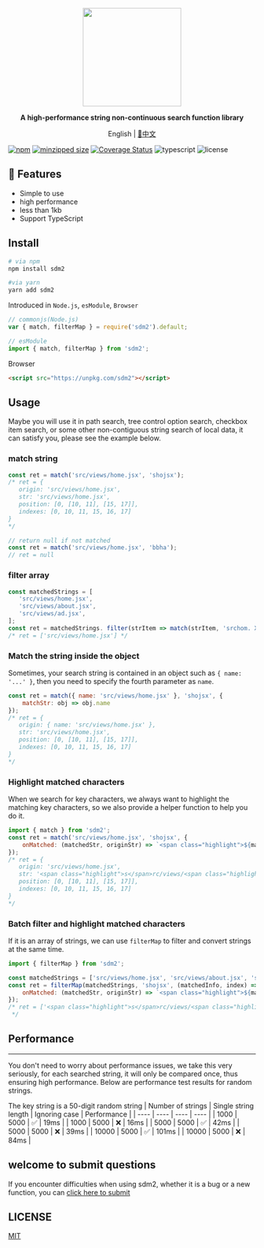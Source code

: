<p align="center">
   <img width="200px" src="https://github.com/JOU-amjs/sdm2/assets/29848971/0eb41c8d-7021-4128-bba8-13ad08e6c696" />
</p>

<p align="center"><b>A high-performance string non-continuous search function library</b></p>

<p align="center">English | <a href="./README.zh-CN.md">📑中文</a></p>

[![npm](https://img.shields.io/npm/v/sdm2)](https://www.npmjs.com/package/sdm2)
[![minzipped size](https://badgen.net/bundlephobia/minzip/sdm2)](https://bundlephobia.com/package/sdm2)
[![Coverage Status](https://coveralls.io/repos/github/JOU-amjs/sdm2/badge.svg)](https://coveralls.io/github/JOU-amjs/sdm2)
![typescript](https://badgen.net/badge/icon/typescript?icon=typescript&label)
![license](https://img.shields.io/badge/license-MIT-blue.svg)

## 🚀 Features

- Simple to use
- high performance
- less than 1kb
- Support TypeScript

## Install

```bash
# via npm
npm install sdm2

#via yarn
yarn add sdm2
```

Introduced in `Node.js`, `esModule`, `Browser`

```javascript
// commonjs(Node.js)
var { match, filterMap } = require('sdm2').default;

// esModule
import { match, filterMap } from 'sdm2';
```

Browser

```html
<script src="https://unpkg.com/sdm2"></script>
```

## Usage

Maybe you will use it in path search, tree control option search, checkbox item search, or some other non-contiguous string search of local data, it can satisfy you, please see the example below.

### match string

```javascript
const ret = match('src/views/home.jsx', 'shojsx');
/* ret = {
   origin: 'src/views/home.jsx',
   str: 'src/views/home.jsx',
   position: [0, [10, 11], [15, 17]],
   indexes: [0, 10, 11, 15, 16, 17]
}
*/

// return null if not matched
const ret = match('src/views/home.jsx', 'bbha');
// ret = null
```

### filter array

```javascript
const matchedStrings = [
   'src/views/home.jsx',
   'src/views/about.jsx',
   'src/views/ad.jsx',
];
const ret = matchedStrings. filter(strItem => match(strItem, 'srchom. X', { ignoreCase: true });
/* ret = ['src/views/home.jsx'] */
```

### Match the string inside the object

Sometimes, your search string is contained in an object such as `{ name: '...' }`, then you need to specify the fourth parameter as `name`.

```javascript
const ret = match({ name: 'src/views/home.jsx' }, 'shojsx', {
	matchStr: obj => obj.name
});
/* ret = {
   origin: { name: 'src/views/home.jsx' },
   str: 'src/views/home.jsx',
   position: [0, [10, 11], [15, 17]],
   indexes: [0, 10, 11, 15, 16, 17]
}
*/
```

### Highlight matched characters

When we search for key characters, we always want to highlight the matching key characters, so we also provide a helper function to help you do it.

```javascript
import { match } from 'sdm2';
const ret = match('src/views/home.jsx', 'shojsx', {
	onMatched: (matchedStr, originStr) => `<span class="highlight">${matchedStr}</span>`
});
/* ret = {
   origin: 'src/views/home.jsx',
   str: '<span class="highlight">s</span>rc/views/<span class="highlight">ho</span>me.<span class="highlight">jsx</span>',
   position: [0, [10, 11], [15, 17]],
   indexes: [0, 10, 11, 15, 16, 17]
}
*/
```

### Batch filter and highlight matched characters

If it is an array of strings, we can use `filterMap` to filter and convert strings at the same time.

```javascript
import { filterMap } from 'sdm2';

const matchedStrings = ['src/views/home.jsx', 'src/views/about.jsx', 'src/views/ad.jsx'];
const ret = filterMap(matchedStrings, 'shojsx', (matchedInfo, index) => matchedInfo.str, {
	onMatched: (matchedStr, originStr) => `<span class="highlight">${matchedStr}</span>`
});
/* ret = ['<span class="highlight">s</span>rc/views/<span class="highlight">ho</span>me.<span class="highlight">jsx</span >']
 */
```

## Performance

---

You don't need to worry about performance issues, we take this very seriously, for each searched string, it will only be compared once, thus ensuring high performance. Below are performance test results for random strings.

The key string is a 50-digit random string
| Number of strings | Single string length | Ignoring case | Performance |
| ---- | ---- | ---- | ---- |
| 1000 | 5000 | ✅ | 19ms |
| 1000 | 5000 | ❌ | 16ms |
| 5000 | 5000 | ✅ | 42ms |
| 5000 | 5000 | ❌ | 39ms |
| 10000 | 5000 | ✅ | 101ms |
| 10000 | 5000 | ❌ | 84ms |

## welcome to submit questions

If you encounter difficulties when using sdm2, whether it is a bug or a new function, you can [click here to submit](https://github.com/JOU-amjs/sdm2/issues)

## LICENSE

[MIT](https://en.wikipedia.org/wiki/MIT_License)

